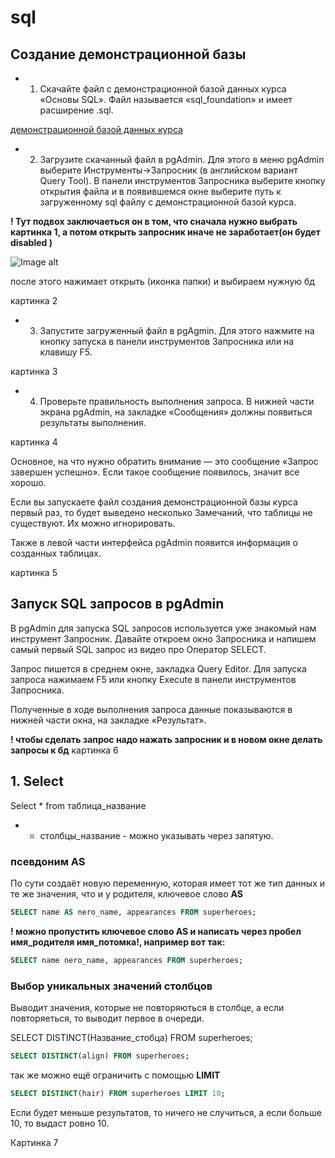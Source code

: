 # sql
## Создание демонстрационной базы
+ 1. Скачайте файл с демонстрационной базой данных курса «Основы SQL». Файл называется «sql_foundation» и имеет расширение .sql.

<a href="https://www.dropbox.com/s/i1e3hxmn2b8alju/sql_foundation.sql?dl=1">демонстрационной базой данных курса</a>

+ 2. Загрузите скачанный файл в pgAdmin. Для этого в меню pgAdmin выберите Инструменты->Запросник (в английском вариант Query Tool). В панели инструментов Запросника выберите кнопку открытия файла и в появившемся окне выберите путь к загруженному sql файлу с демонстрационной базой курса.

**! Тут подвох заключаеться он в том, что сначала нужно выбрать картинка 1, а потом открыть запросник иначе не заработает(он будет disabled )**

![Image alt](https://github.com/IlyaGall/3mpp1901_ilyaGaluzinskiy/raw/master/sql/images/1.JPG)

после этого нажимает открыть (иконка папки) и выбираем нужную бд

картинка 2

+ 3. Запустите загруженный файл в pgAgmin. Для этого нажмите на кнопку запуска в панели инструментов Запросника или на клавишу F5.

картинка 3

+ 4. Проверьте правильность выполнения запроса. В нижней части экрана pgAdmin, на закладке «Сообщения» должны появиться результаты выполнения.

картинка 4

Основное, на что нужно обратить внимание — это сообщение «Запрос завершен успешно». Если такое сообщение появилось, значит все хорошо.

Если вы запускаете файл создания демонстрационной базы курса первый раз, то будет выведено несколько Замечаний, что таблицы не существуют. Их можно игнорировать.

Также в левой части интерфейса pgAdmin появится информация о созданных таблицах.

картинка 5

## Запуск SQL запросов в pgAdmin

В pgAdmin для запуска SQL запросов используется уже знакомый нам инструмент Запросник. Давайте откроем окно Запросника и напишем самый первый SQL запрос из видео про Оператор SELECT.

Запрос пишется в среднем окне, закладка Query Editor. Для запуска запроса нажимаем F5 или кнопку Execute в панели инструментов Запросника.

Полученные в ходе выполнения запроса данные показываются в нижней части окна, на закладке «Результат».

**! чтобы сделать запрос надо нажать запросник и в новом окне делать запросы к бд**
картинка 6

## 1. Select
Select * from таблица_название
+ * столбцы_название - можно указывать через запятую.

### псевдоним AS
По сути создаёт новую переменную, которая имеет тот же тип данных и те же значения, что и у родителя, ключевое слово **AS**

```sql
SELECT name AS nero_name, appearances FROM superheroes;
```

**! можно пропустить ключевое слово AS и написать через пробел имя_родителя имя_потомка!, например вот так:**

```sql
SELECT name nero_name, appearances FROM superheroes;
```

### Выбор уникальных значений столбцов
Выводит значения, которые не повторяються в столбце, а если повторяеться, то выводит первое в очереди.

SELECT DISTINCT(Название_стобца) FROM superheroes;

```sql
SELECT DISTINCT(align) FROM superheroes;
```
так же можно ещё ограничить с помощью **LIMIT**

```sql
SELECT DISTINCT(hair) FROM superheroes LIMIT 10;
```
 
Если будет меньше результатов, то ничего не случиться, а если больше 10, то выдаст ровно 10. 

Картинка 7
